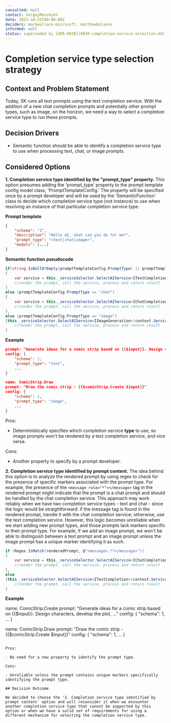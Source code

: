 ```yaml
---
consulted: null
contact: SergeyMenshykh
date: 2023-10-25T00:00:00Z
deciders: markwallace-microsoft, matthewbolanos
informed: null
status: superseded by [ADR-0038](0038-completion-service-selection.md)
---
```


# Completion service type selection strategy

## Context and Problem Statement

Today, SK runs all text prompts using the text completion service. With the addition of a new chat completion prompts and potentially other prompt types, such as image, on the horizon, we need a way to select a completion service type to run these prompts.

<!-- This is an optional element. Feel free to remove. -->

## Decision Drivers

- Semantic function should be able to identify a completion service type to use when processing text, chat, or image prompts.

## Considered Options

__1. Completion service type identified by the "prompt_type" property.__ This option presumes adding the 'prompt_type' property to the prompt template config model class, 'PromptTemplateConfig.' The property will be specified once by a prompt developer and will be used by the 'SemanticFunction' class to decide which completion service type (not instance) to use when resolving an instance of that particular completion service type.

**Prompt template**

```json {"id":"01J6KQ298EJX8WKY1328SSJD0N"}
{
    "schema": "1",
    "description": "Hello AI, what can you do for me?",
    "prompt_type": "<text|chat|image>",
    "models": [...]
}
```

**Semantic function pseudocode**

```csharp {"id":"01J6KQ298EJX8WKY1329SQKPDP"}
if(string.IsNullOrEmpty(promptTemplateConfig.PromptType) || promptTemplateConfig.PromptType == "text")
{
    var service = this._serviceSelector.SelectAIService<ITextCompletion>(context.ServiceProvider, this._modelSettings);
    //render the prompt, call the service, process and return result
}
else (promptTemplateConfig.PromptType == "chat")
{
    var service = this._serviceSelector.SelectAIService<IChatCompletion>(context.ServiceProvider, this._modelSettings);
    //render the prompt, call the service, process and return result
},
else (promptTemplateConfig.PromptType == "image")
{this._serviceSelector.SelectAIService<IImageGeneration>(context.ServiceProvider, this._modelSettings);
    //render the prompt, call the service, process and return result
}
```

**Example**

```json {"id":"01J6KQ298EJX8WKY132B5884XC"}
prompt: "Generate ideas for a comic strip based on {{$input}}. Design characters, develop the plot, ..."
config: {
	"schema": 1,
	"prompt_type": "text",
	...
}

name: ComicStrip.Draw
prompt: "Draw the comic strip - {{$comicStrip.Create $input}}"
config: {
	"schema": 1,
	"prompt_type": "image",
	...
}
```

Pros:

- Deterministically specifies which completion service **type** to use, so image prompts won't be rendered by a text completion service, and vice versa.

Cons:

- Another property to specify by a prompt developer.

**2. Completion service type identified by prompt content.** The idea behind this option is to analyze the rendered prompt by using regex to check for the presence of specific markers associated with the prompt type. For example, the presence of the `<message role="*"></message>` tag in the rendered prompt might indicate that the prompt is a chat prompt and should be handled by the chat completion service. This approach may work reliably when we have two completion service types - text and chat - since the logic would be straightforward: if the message tag is found in the rendered prompt, handle it with the chat completion service; otherwise, use the text completion service. However, this logic becomes unreliable when we start adding new prompt types, and those prompts lack markers specific to their prompt type. For example, if we add an image prompt, we won't be able to distinguish between a text prompt and an image prompt unless the image prompt has a unique marker identifying it as such.

```csharp {"id":"01J6KQ298EJX8WKY132C2C0J2P"}
if (Regex.IsMatch(renderedPrompt, @"<message>.*?</message>"))
{
    var service = this._serviceSelector.SelectAIService<IChatCompletion>(context.ServiceProvider, this._modelSettings);
    //render the prompt, call the service, process and return result
},
else
{this._serviceSelector.SelectAIService<ITextCompletion>(context.ServiceProvider, this._modelSettings);
    //render the prompt, call the service, process and return result
}
```

**Example**

name: ComicStrip.Create
prompt: "Generate ideas for a comic strip based on {{$input}}. Design characters, develop the plot, ..."
config: {
	"schema": 1,
	...
}

name: ComicStrip.Draw
prompt: "Draw the comic strip - {{$comicStrip.Create $input}}"
config: {
	"schema": 1,
	...
}
```

Pros:

- No need for a new property to identify the prompt type.

Cons:

- Unreliable unless the prompt contains unique markers specifically identifying the prompt type.

## Decision Outcome

We decided to choose the '2. Completion service type identified by prompt content' option and will reconsider it when we encounter another completion service type that cannot be supported by this option or when we have a solid set of requirements for using a different mechanism for selecting the completion service type.
